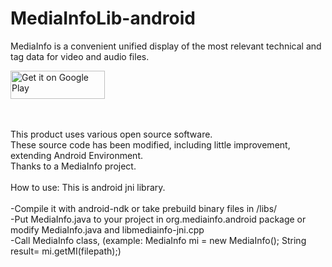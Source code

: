 # MediaInfoLib-android
MediaInfo is a convenient unified display of the most relevant technical and tag data for video and audio files.

<a href='https://play.google.com/store/apps/details?id=org.mediainfo.android.app&pcampaignid=MKT-Other-global-all-co-prtnr-py-PartBadge-Mar2515-1'><img alt='Get it on Google Play' src='https://play.google.com/intl/en_us/badges/images/generic/en_badge_web_generic.png' width='151' height='45' ></a>

</br>
</br>
This product uses various open source software.</br>
These source code has been modified, including little improvement, extending Android Environment.</br>
Thanks to a MediaInfo project.
</br>
</br>
How to use:
This is android jni library.
</br>
</br>
-Compile it with android-ndk or take prebuild binary files in /libs/<arch></br>
-Put MediaInfo.java to your project in org.mediainfo.android package or modify MediaInfo.java and libmediainfo-jni.cpp</br>
-Call MediaInfo class, (example: MediaInfo mi = new MediaInfo(); String result= mi.getMI(filepath);)</br>
</br>
</br>
